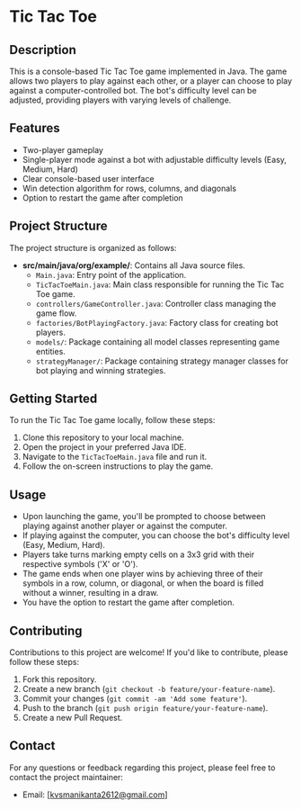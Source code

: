 # Tic Tac Toe

## Description
This is a console-based Tic Tac Toe game implemented in Java. The game allows two players to play against each other, or a player can choose to play against a computer-controlled bot. The bot's difficulty level can be adjusted, providing players with varying levels of challenge.

## Features
- Two-player gameplay
- Single-player mode against a bot with adjustable difficulty levels (Easy, Medium, Hard)
- Clear console-based user interface
- Win detection algorithm for rows, columns, and diagonals
- Option to restart the game after completion

## Project Structure
The project structure is organized as follows:
- **src/main/java/org/example/**: Contains all Java source files.
  - `Main.java`: Entry point of the application.
  - `TicTacToeMain.java`: Main class responsible for running the Tic Tac Toe game.
  - `controllers/GameController.java`: Controller class managing the game flow.
  - `factories/BotPlayingFactory.java`: Factory class for creating bot players.
  - `models/`: Package containing all model classes representing game entities.
  - `strategyManager/`: Package containing strategy manager classes for bot playing and winning strategies.

## Getting Started
To run the Tic Tac Toe game locally, follow these steps:
1. Clone this repository to your local machine.
2. Open the project in your preferred Java IDE.
3. Navigate to the `TicTacToeMain.java` file and run it.
4. Follow the on-screen instructions to play the game.

## Usage
- Upon launching the game, you'll be prompted to choose between playing against another player or against the computer.
- If playing against the computer, you can choose the bot's difficulty level (Easy, Medium, Hard).
- Players take turns marking empty cells on a 3x3 grid with their respective symbols ('X' or 'O').
- The game ends when one player wins by achieving three of their symbols in a row, column, or diagonal, or when the board is filled without a winner, resulting in a draw.
- You have the option to restart the game after completion.


## Contributing
Contributions to this project are welcome! If you'd like to contribute, please follow these steps:
1. Fork this repository.
2. Create a new branch (`git checkout -b feature/your-feature-name`).
3. Commit your changes (`git commit -am 'Add some feature'`).
4. Push to the branch (`git push origin feature/your-feature-name`).
5. Create a new Pull Request.


## Contact
For any questions or feedback regarding this project, please feel free to contact the project maintainer:
- Email: [kvsmanikanta2612@gmail.com]

